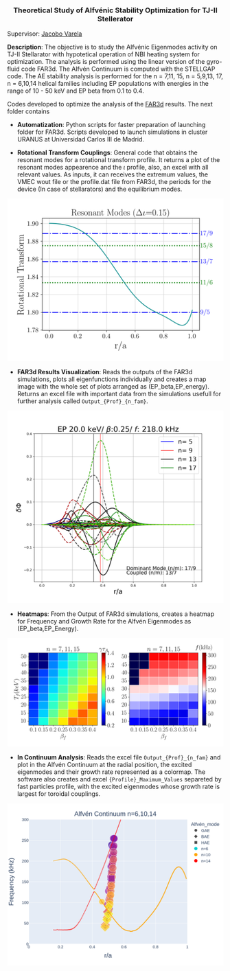 <h3 align="center"> Theoretical Study of Alfvénic Stability Optimization for TJ-II Stellerator </h3> 

Supervisor: [Jacobo Varela](https://www.researchgate.net/profile/Jacobo-Varela)

**Description**: The objective is to study the Alfvénic Eigenmodes activity on TJ-II Stellarator with hypotetical operation of NBI heating system for optimization. The analysis is performed using the linear version of the gyro-fluid code FAR3d. The Alfvén Continuum is computed with the STELLGAP code. The AE stability analysis is performed
for the n = 7,11, 15, n = 5,9,13, 17, n = 6,10,14 helical families including EP populations with energies in the range of 10 - 50 keV and EP beta from 0.1 to
0.4.


Codes developed to optimize the analysis of the [FAR3d](https://e-archivo.uc3m.es/bitstream/handle/10016/34630/Noninear_NF_2021.pdf?sequence=1) results. The next folder contains

* **Automatization**: Python scripts for faster preparation of launching folder for FAR3d. Scripts developed to launch simulations in cluster URANUS at Universidad Carlos III de Madrid.

* **Rotational Transform Couplings**: General code that obtains the resonant modes for a rotational transform profile. It returns a plot of the resonant modes appearence and the $\iota$ profile, also, an excel with all relevant values. As inputs, it can receives the extremum values, the VMEC wout file or the profile.dat file from FAR3d, the periods for the device (In case of stellarators) and the equilibrium modes. 

<p align="center">
  
![Couplings](/Rotational%20Transform%20Couplings/Examples/delta_iota_0.15_Resonant.png "Example for a 4 period stellarator with high shear.")
  
</p>

* **FAR3d Results Visualization**: Reads the outputs of the FAR3d simulations, plots all eigenfunctions individually and creates a map image with the whole set of plots arranged as (EP_beta,EP_energy). Returns an excel file with important data from the simulations usefull for further analysis called `Output_{Prof}_{n_fam}`.

<p align="center">
  
![Couplings](/FAR3d%20Results%20Visualization/Examples/20.0_0.25.png)
  
</p>

* **Heatmaps**: From the Output of FAR3d simulations, creates a heatmap for Frequency and Growth Rate for the Alfvén Eigenmodes as                                      (EP_beta,EP_Energy).
 
<p align="center">
  
![Couplings](/Heatmaps/Heatmaps_(n=3_7_11_15).png)
  
</p>

* **In Continuum Analysis**: Reads the excel file `Output_{Prof}_{n_fam}` and plot in the Alfvén Continuum at the radial position, the excited eigenmodes and their growth rate represented as a colormap. The software also creates and excel `{Profile}_Maximum_Values` separeted by fast particles profile, with the excited eigenmodes whose growth rate is largest for toroidal couplings. 

<p align="center">
  
![Couplings](/Data_Analysis/1.%20Experimental%20Profile/n=6,10,14_Contiuum.png "Example for Alfvén Continuumw with AE activity found in FAR3d simulations.")
  
</p>

